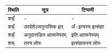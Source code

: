 | स्थिति | सूत्र | टिप्पणी |
| ----- | ------- | ------ |
| शचँ॒ | - | - |
| शचँ॒ | उपदेशेऽजनुनासिक इत् | अँ-इत्यस्य इत्संज्ञा |
| शचँ॒ | अनुदात्तङित आत्मनेपदम् | इति आत्मनेपदम् |
| शच् | तस्य लोपः | इत्संज्ञकस्य लोपः |
